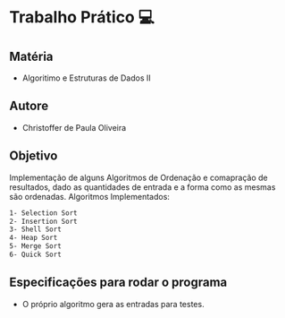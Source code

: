# Trabalho Prático :computer:
## Matéria
- Algoritimo e Estruturas de Dados II

## Autore
- Christoffer de Paula Oliveira

## Objetivo
Implementação de alguns Algoritmos de Ordenação e comapração de resultados, dado as quantidades de entrada e a forma como as mesmas são ordenadas.
Algoritmos Implementados:

````sh
1- Selection Sort
2- Insertion Sort
3- Shell Sort
4- Heap Sort
5- Merge Sort
6- Quick Sort
````


## Especificações para rodar o programa
- O próprio algoritmo gera as entradas para testes.
